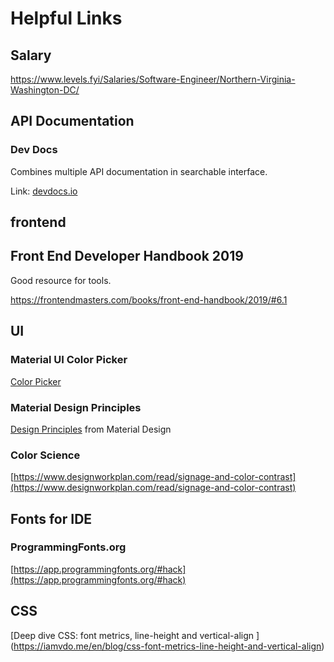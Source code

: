 # Helpful Links

## Salary
https://www.levels.fyi/Salaries/Software-Engineer/Northern-Virginia-Washington-DC/

## API Documentation

### Dev Docs
Combines multiple API documentation in searchable interface.

Link: [devdocs.io](https://devdocs.io/)

## frontend

## Front End Developer Handbook 2019
Good resource for tools.

https://frontendmasters.com/books/front-end-handbook/2019/#6.1

## UI

### Material UI Color Picker

[Color Picker](https://material.io/resources/color/#!/?view.left=1&view.right=0&primary.color=FFEB3B&secondary.color=000000)

### Material Design Principles
[Design Principles](https://material.io/design/introduction/#principles) from Material Design

### Color Science
[https://www.designworkplan.com/read/signage-and-color-contrast](https://www.designworkplan.com/read/signage-and-color-contrast)

## Fonts for IDE

### ProgrammingFonts.org

[https://app.programmingfonts.org/#hack](https://app.programmingfonts.org/#hack)

## CSS

[Deep dive CSS: font metrics, line-height and vertical-align
] (https://iamvdo.me/en/blog/css-font-metrics-line-height-and-vertical-align)
